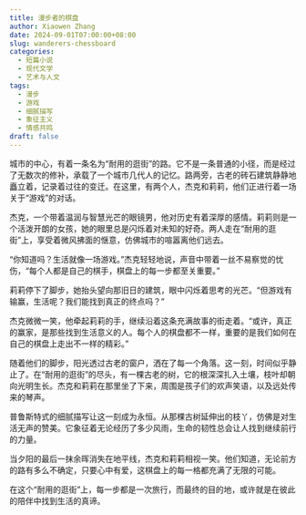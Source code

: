 ```yaml
---
title: 漫步者的棋盘
author: Xiaowen Zhang
date: 2024-09-01T07:00:00+08:00
slug: wanderers-chessboard
categories:
  - 短篇小说
  - 现代文学
  - 艺术与人文
tags:
  - 漫步
  - 游戏
  - 细腻描写
  - 象征主义
  - 情感共鸣
draft: false
---
```


城市的中心，有着一条名为“耐用的逛街”的路。它不是一条普通的小径，而是经过了无数次的修补，承载了一个城市几代人的记忆。路两旁，古老的砖石建筑静静地矗立着，记录着过往的变迁。在这里，有两个人，杰克和莉莉，他们正进行着一场关于“游戏”的对话。

杰克，一个带着温润与智慧光芒的眼镜男，他对历史有着深厚的感情。莉莉则是一个活泼开朗的女孩，她的眼里总是闪烁着对未知的好奇。两人走在“耐用的逛街”上，享受着微风拂面的惬意，仿佛城市的喧嚣离他们远去。

“你知道吗？生活就像一场游戏。”杰克轻轻地说，声音中带着一丝不易察觉的忧伤，“每个人都是自己的棋手，棋盘上的每一步都至关重要。”

莉莉停下了脚步，她抬头望向那旧日的建筑，眼中闪烁着思考的光芒。“但游戏有输赢，生活呢？我们能找到真正的终点吗？”

杰克微微一笑，他牵起莉莉的手，继续沿着这条充满故事的街走着。“或许，真正的赢家，是那些找到生活意义的人。每个人的棋盘都不一样，重要的是我们如何在自己的棋盘上走出不一样的精彩。”

随着他们的脚步，阳光透过古老的窗户，洒在了每一个角落。这一刻，时间似乎静止了。在“耐用的逛街”的尽头，有一棵古老的树，它的根深深扎入土壤，枝叶却朝向光明生长。杰克和莉莉在那里坐了下来，周围是孩子们的欢声笑语，以及远处传来的琴声。

普鲁斯特式的细腻描写让这一刻成为永恒。从那棵古树延伸出的枝丫，仿佛是对生活无声的赞美。它象征着无论经历了多少风雨，生命的韧性总会让人找到继续前行的力量。

当夕阳的最后一抹余晖消失在地平线，杰克和莉莉相视一笑。他们知道，无论前方的路有多么不确定，只要心中有爱，这棋盘上的每一格都充满了无限的可能。

在这个“耐用的逛街”上，每一步都是一次旅行，而最终的目的地，或许就是在彼此的陪伴中找到生活的真谛。